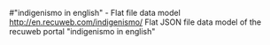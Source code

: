 #"indigenismo in english" - Flat file data model
http://en.recuweb.com/indigenismo/
Flat JSON file data model of the recuweb portal "indigenismo in english"
